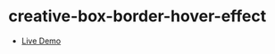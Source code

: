 # creative-box-border-hover-effect
- [Live Demo](https://goktugsultan.github.io/creative-box-border-hover-effect/)